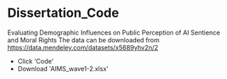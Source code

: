 # Dissertation_Code
Evaluating Demographic Influences on Public Perception of AI Sentience and Moral Rights
The data can be downloaded from https://data.mendeley.com/datasets/x5689yhv2n/2 
- Click 'Code'
- Download 'AIMS_wave1-2.xlsx'
